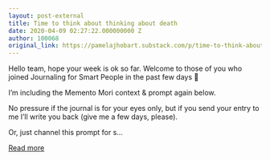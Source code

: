```yaml
---
layout: post-external
title: Time to think about thinking about death
date: 2020-04-09 02:27:22.000000000 Z
author: 100068
original_link: https://pamelajhobart.substack.com/p/time-to-think-about-thinking-about
---
```


Hello team, hope your week is ok so far. Welcome to those of you who joined Journaling for Smart People in the past few days 👋

I’m including the Memento Mori context & prompt again below.

No pressure if the journal is for your eyes only, but if you send your entry to me I’ll write you back (give me a few days, please).

Or, just channel this prompt for s…

[Read more](https://pamelajhobart.substack.com/p/time-to-think-about-thinking-about)

